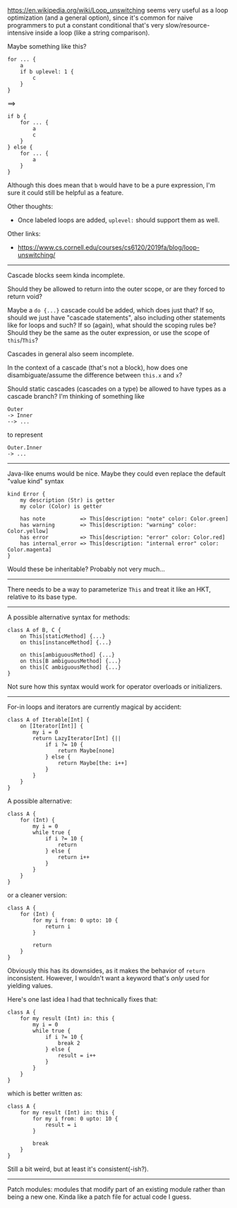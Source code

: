 https://en.wikipedia.org/wiki/Loop_unswitching seems very useful as a loop optimization (and a general option), since it's common for naive programmers to put a constant conditional that's very slow/resource-intensive inside a loop (like a string comparison).

Maybe something like this?
```star
for ... {
	a
	if b uplevel: 1 {
		c
	}
}
```

==>

```star
if b {
	for ... {
		a
		c
	}
} else {
	for ... {
		a
	}
}
```

Although this does mean that `b` would have to be a pure expression, I'm sure it could still be helpful as a feature.

Other thoughts:
- Once labeled loops are added, `uplevel:` should support them as well.

Other links:
- https://www.cs.cornell.edu/courses/cs6120/2019fa/blog/loop-unswitching/


----------------------------------

Cascade blocks seem kinda incomplete.

Should they be allowed to return into the outer scope, or are they forced to return void?

Maybe a `do {...}` cascade could be added, which does just that? If so, should we just have "cascade statements", also including other statements
like for loops and such? If so (again), what should the scoping rules be? Should they be the same as the outer expression, or use the scope of `this`/`This`?

Cascades in general also seem incomplete.

In the context of a cascade (that's not a block), how does one disambiguate/assume the difference between `this.x` and `x`?

Should static cascades (cascades on a type) be allowed to have types as a cascade branch?
I'm thinking of something like
```star
Outer
-> Inner
--> ...
```
to represent
```star
Outer.Inner
-> ...
```

----------------------------------

Java-like enums would be nice. Maybe they could even replace the default "value kind" syntax
```star
kind Error {
	my description (Str) is getter
	my color (Color) is getter
	
	has note           => This[description: "note" color: Color.green]
	has warning        => This[description: "warning" color: Color.yellow]
	has error          => This[description: "error" color: Color.red]
	has internal_error => This[description: "internal error" color: Color.magenta]
}
```

Would these be inheritable? Probably not very much...

----------------------------------

There needs to be a way to parameterize `This` and treat it like an HKT, relative to its base type.

----------------------------------

A possible alternative syntax for methods:
```star
class A of B, C {
	on This[staticMethod] {...}
	on this[instanceMethod] {...}
	
	on this[ambiguousMethod] {...}
	on this[B ambiguousMethod] {...}
	on this[C ambiguousMethod] {...}
}
```

Not sure how this syntax would work for operator overloads or initializers.

----------------------------------

For-in loops and iterators are currently magical by accident:
```star
class A of Iterable[Int] {
	on [Iterator[Int]] {
		my i = 0
		return LazyIterator[Int] {||
			if i ?= 10 {
				return Maybe[none]
			} else {
				return Maybe[the: i++]
			}
		}
	}
}
```

A possible alternative:
```star
class A {
	for (Int) {
		my i = 0
		while true {
			if i ?= 10 {
				return
			} else {
				return i++
			}
		}
	}
}
```
or a cleaner version:
```star
class A {
	for (Int) {
		for my i from: 0 upto: 10 {
			return i
		}
		
		return
	}
}
```

Obviously this has its downsides, as it makes the behavior of `return` inconsistent.
However, I wouldn't want a keyword that's *only* used for yielding values.

Here's one last idea I had that technically fixes that:
```star
class A {
	for my result (Int) in: this {
		my i = 0
		while true {
			if i ?= 10 {
				break 2
			} else {
				result = i++
			}
		}
	}
}
```
which is better written as:
```star
class A {
	for my result (Int) in: this {
		for my i from: 0 upto: 10 {
			result = i
		}
		
		break
	}
}
```

Still a bit weird, but at least it's consistent(-ish?).

----------------------------------

Patch modules: modules that modify part of an existing module rather than being a new one.
Kinda like a patch file for actual code I guess.

